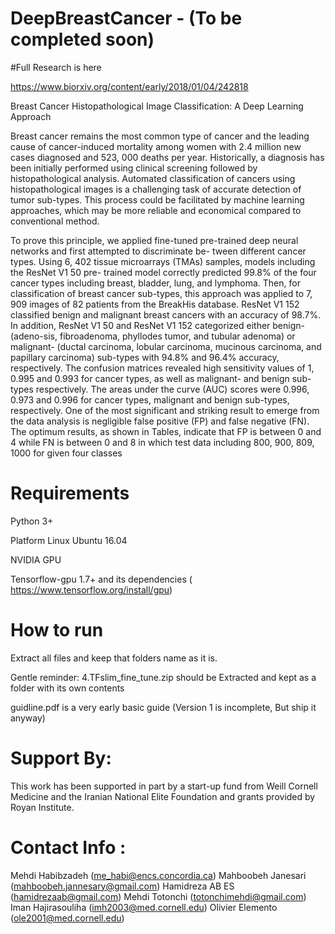 # DeepBreastCancer - (To be completed soon) 

#Full Research is here

https://www.biorxiv.org/content/early/2018/01/04/242818


Breast Cancer Histopathological Image Classification: A Deep Learning Approach

Breast cancer remains the most common type of cancer and the leading cause of cancer-induced mortality
among women with 2.4 million new cases diagnosed and 523, 000 deaths per year. Historically, a diagnosis has been
initially performed using clinical screening followed by histopathological analysis. Automated classification of cancers
using histopathological images is a challenging task of accurate detection of tumor sub-types. This process could be facilitated by machine learning approaches, which may be more reliable and economical compared to conventional method.


To prove this principle, we applied fine-tuned pre-trained deep neural networks and first attempted to discriminate be-
tween different cancer types. Using 6, 402 tissue microarrays (TMAs) samples, models including the ResNet V1 50 pre-
trained model correctly predicted 99.8% of the four cancer types including breast, bladder, lung, and lymphoma. Then,
for classification of breast cancer sub-types, this approach was applied to 7, 909 images of 82 patients from the BreakHis
database. ResNet V1 152 classified benign and malignant breast cancers with an accuracy of 98.7%. In addition, ResNet V1
50 and ResNet V1 152 categorized either benign- (adeno-sis, fibroadenoma, phyllodes tumor, and tubular adenoma) or
malignant- (ductal carcinoma, lobular carcinoma, mucinous carcinoma, and papillary carcinoma) sub-types with 94.8% and
96.4% accuracy, respectively. The confusion matrices revealed high sensitivity values of 1, 0.995 and 0.993 for cancer types, as well as malignant- and benign sub-types respectively. The areas under the curve (AUC) scores were 0.996, 0.973 and 0.996 for
cancer types, malignant and benign sub-types, respectively. One of the most significant and striking result to emerge from the
data analysis is negligible false positive (FP) and false negative (FN). The optimum results, as shown in Tables, indicate that FP is between 0 and 4 while FN is between 0 and 8 in which test data including 800, 900, 809, 1000 for given four classes

# Requirements

Python 3+  

Platform Linux Ubuntu 16.04

NVIDIA GPU

Tensorflow-gpu 1.7+ and its dependencies  ( https://www.tensorflow.org/install/gpu) 


# How to run 
Extract all files and keep that folders name as it is.


Gentle reminder:  4.TFslim_fine_tune.zip should be Extracted and kept as a folder with its own contents 


guidline.pdf  is a very early basic guide (Version 1 is incomplete, But ship it anyway)


# Support By: 

This work has been supported in part by a  start-up  fund  from  Weill  Cornell Medicine  and the Iranian National Elite  Foundation   and   grants   provided   by   Royan   Institute.

# Contact Info : 

Mehdi Habibzadeh  (me_habi@encs.concordia.ca) 
Mahboobeh Janesari (mahboobeh.jannesary@gmail.com)
Hamidreza AB ES (hamidrezaab@gmail.com)
Mehdi Totonchi (totonchimehdi@gmail.com)
Iman Hajirasouliha (imh2003@med.cornell.edu)
Olivier Elemento (ole2001@med.cornell.edu)
